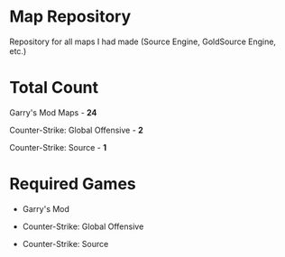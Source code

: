 # Map Repository
Repository for all maps I had made (Source Engine, GoldSource Engine, etc.)

# Total Count

Garry's Mod Maps - **24**

Counter-Strike: Global Offensive - **2**

Counter-Strike: Source - **1**

# Required Games

- Garry's Mod

- Counter-Strike: Global Offensive

- Counter-Strike: Source
